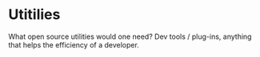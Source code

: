 # Utitilies

What open source utilities would one need? Dev tools / plug-ins, anything that helps the efficiency of a developer.
